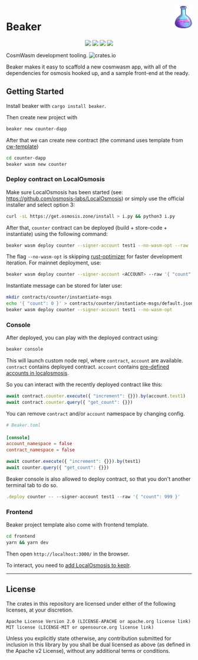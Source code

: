<a href="https://docs.osmosis.zone/developing/dapps/get_started/">
    <img src="assets/beaker.png" alt="Beaker logo" title="Beaker" align="right" height="60" />
</a>

# Beaker


<p style="text-align: center;">
    <img src="https://github.com/osmosis-labs/beaker/workflows/CI/badge.svg?branch=main">
    <a href="https://github.com/osmosis-labs/beaker/blob/main/LICENSE-APACHE"><img src="https://img.shields.io/badge/license-APACHE-blue.svg"></a>
    <a href="https://github.com/osmosis-labs/beaker/blob/main/LICENSE-MIT"><img src="https://img.shields.io/badge/license-MIT-blue.svg"></a>
    <a href="https://deps.rs/repo/github/osmosis-labs/beaker"><img src="https://deps.rs/repo/github/osmosis-labs/beaker/status.svg"></a>
</p>


CosmWasm development tooling.
![crates.io](https://img.shields.io/crates/v/beaker.svg)

Beaker makes it easy to scaffold a new cosmwasm app, with all of the dependencies for osmosis hooked up, and a sample front-end at the ready.

## Getting Started

Install beaker with `cargo install beaker`.

Then create new project with

```sh
beaker new counter-dapp
```

After that we can create new contract (the command uses template from [cw-template](https://github.com/InterWasm/cw-template))
```sh
cd counter-dapp
beaker wasm new counter
```

### Deploy contract on LocalOsmosis

Make sure LocalOsmosis has been started (see: https://github.com/osmosis-labs/LocalOsmosis) or simply use the official installer and select option 3:

```sh
curl -sL https://get.osmosis.zone/install > i.py && python3 i.py
```

After that, `counter` contract can be deployed (build + store-code + instantiate) using the following command:

```sh
beaker wasm deploy counter --signer-account test1 --no-wasm-opt --raw '{ "count": 0 }'
```
The flag `--no-wasm-opt` is skipping [rust-optimizer](https://github.com/CosmWasm/rust-optimizer) for faster development iteration. For mainnet deployment, use:

```sh
beaker wasm deploy counter --signer-account <ACCOUNT> --raw '{ "count": 0 }' --network mainnet
```

Instantiate message can be stored for later use:

```sh
mkdir contracts/counter/instantiate-msgs
echo '{ "count": 0 }' > contracts/counter/instantiate-msgs/default.json
beaker wasm deploy counter --signer-account test1 --no-wasm-opt
```

### Console

After deployed, you can play with the deployed contract using:

```sh
beaker console
```

This will launch custom node repl, where `contract`, `account` are available. 
`contract` contains deployed contract.
`account` contains [pre-defined accounts in localosmosis](https://github.com/osmosis-labs/LocalOsmosis#accounts).

So you can interact with the recently deployed contract like this:

```js
await contract.counter.execute({ "increment": {}}).by(account.test1)
await contract.counter.query({ "get_count": {}})
```

You can remove `contract` and/or `account` namespace by changing config.

```toml
# Beaker.toml

[console]
account_namespace = false
contract_namespace = false
```

```js
await counter.execute({ "increment": {}}).by(test1)
await counter.query({ "get_count": {}})
```

Beaker console is also allowed to deploy contract, so that you don't another terminal tab to do so.

```js
.deploy counter -- --signer-account test1 --raw '{ "count": 999 }'
```


### Frontend

Beaker project template also come with frontend template.

```sh
cd frontend
yarn && yarn dev
```

Then open `http://localhost:3000/` in the browser.

To interact, you need to [add LocalOsmosis to keplr](https://github.com/osmosis-labs/LocalOsmosis/tree/main/localKeplr).

---

## License

The crates in this repository are licensed under either of the following licenses, at your discretion.

    Apache License Version 2.0 (LICENSE-APACHE or apache.org license link)
    MIT license (LICENSE-MIT or opensource.org license link)

Unless you explicitly state otherwise, any contribution submitted for inclusion in this library by you shall be dual licensed as above (as defined in the Apache v2 License), without any additional terms or conditions.
